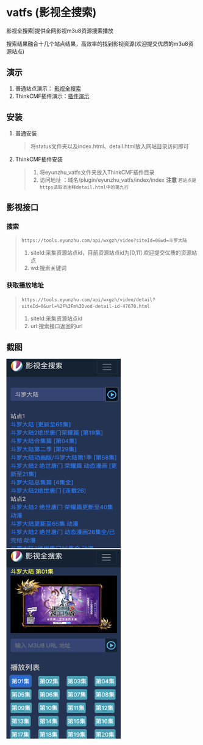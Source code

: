 # vatfs (影视全搜索)
影视全搜索|提供全网影视m3u8资源搜索播放

搜索结果融合十几个站点结果，高效率的找到影视资源(欢迎提交优质的m3u8资源站点)
## 演示
1. 普通站点演示： [影视全搜索](http://v.eyunzhu.com)
2. ThinkCMF插件演示：[插件演示](https://tools.eyunzhu.com/plugin/eyunzhu_vatfs/index/index)

## 安装
1. 普通安装
	> 将status文件夹以及index.html、detail.html放入网站目录访问即可
2. ThinkCMF插件安装
	> 1. 将eyunzhu_vatfs文件夹放入ThinkCMF插件目录
	> 2. 访问地址 ：域名/plugin/eyunzhu_vatfs/index/index
**注意**
`若站点是https请取消注释detail.html中的第九行`

## 影视接口
### 搜索
>`https://tools.eyunzhu.com/api/wxgzh/video?siteId=0&wd=斗罗大陆`
> 1. siteId:采集资源站点id，目前资源站点id为[0,11] 欢迎提交优质的资源站点
> 2. wd:搜索关键词

### 获取播放地址
>`https://tools.eyunzhu.com/api/wxgzh/video/detail?siteId=0&url=%2F%3Fm%3Dvod-detail-id-47670.html`
> 1. siteId:采集资源站点id
> 2. url:搜索接口返回的url

## 截图
<img src="screenshot/1.jpg" width = "300" height="495" alt="图片名称" />
<img src="screenshot/2.jpg" width = "300" height="495" alt="图片名称" />




